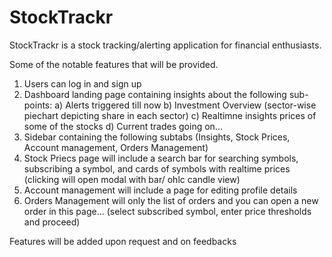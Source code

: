 # StockTrackr
StockTrackr is a stock tracking/alerting application for financial enthusiasts.

Some of the notable features that will be provided.

1. Users can log in and sign up
2. Dashboard landing page containing insights about the following sub-points:
  a) Alerts triggered till now
  b) Investment Overview (sector-wise piechart depicting share in each sector)
  c) Realtimne insights prices of some of the stocks
  d) Current trades going on...
3. Sidebar containing the following subtabs (Insights, Stock Prices, Account management, Orders Management)
4. Stock Priecs page will include a search bar for searching symbols, subscribing a symbol, and cards of symbols with realtime prices (clicking will open modal with bar/ ohlc candle view) 
5. Account management will include a page for editing profile details
6. Orders Management will only the list of orders and you can open a new order in this page... (select subscribed symbol, enter price thresholds and proceed)


Features will be added upon request and on feedbacks

